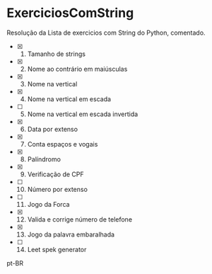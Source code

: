 # ExerciciosComString
 Resolução da Lista de exercicios com String do Python, comentado.
 
 
 
 - [x] 01. Tamanho de strings
 - [x] 02. Nome ao contrário em maiúsculas
 - [x] 03. Nome na vertical
 - [x] 04. Nome na vertical em escada
 - [ ] 05. Nome na vertical em escada invertida
 - [x] 06. Data por extenso
 - [x] 07. Conta espaços e vogais
 - [x] 08. Palíndromo
 - [x] 09. Verificação de CPF
 - [ ] 10. Número por extenso
 - [ ] 11. Jogo da Forca
 - [x] 12. Valida e corrige número de telefone
 - [x] 13. Jogo da palavra embaralhada
 - [ ] 14. Leet spek generator
 
 
 pt-BR
